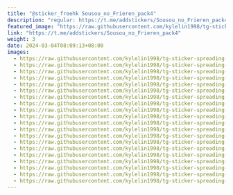 ```yaml
---
title: "@sticker_freehk Sousou_no_Frieren_pack4"
description: "regular: https://t.me/addstickers/Sousou_no_Frieren_pack4"
featured_image: "https://raw.githubusercontent.com/kylelin1998/tg-sticker-spreading-worldwide-images/main/img/94df051b-1df9-46f4-b686-1f8dbe1ccf16.jpg"
link: "https://t.me/addstickers/Sousou_no_Frieren_pack4"
weight: 3
date: 2024-03-04T08:09:13+08:00
images:
  - https://raw.githubusercontent.com/kylelin1998/tg-sticker-spreading-worldwide-images/main/img/94df051b-1df9-46f4-b686-1f8dbe1ccf16.jpg
  - https://raw.githubusercontent.com/kylelin1998/tg-sticker-spreading-worldwide-images/main/img/1d962fac-ba1b-4ace-86e5-a6acb1335f8f.jpg
  - https://raw.githubusercontent.com/kylelin1998/tg-sticker-spreading-worldwide-images/main/img/31eb74b4-3b21-494a-a499-da2e2fca6189.jpg
  - https://raw.githubusercontent.com/kylelin1998/tg-sticker-spreading-worldwide-images/main/img/ebffb905-6b99-42e2-af84-8be41679ff4e.jpg
  - https://raw.githubusercontent.com/kylelin1998/tg-sticker-spreading-worldwide-images/main/img/3bfb8bf0-d817-4d18-ad93-99a2879fd82a.jpg
  - https://raw.githubusercontent.com/kylelin1998/tg-sticker-spreading-worldwide-images/main/img/8f0fffbf-f96d-435e-988f-6a69fdd542d9.jpg
  - https://raw.githubusercontent.com/kylelin1998/tg-sticker-spreading-worldwide-images/main/img/a87976b0-0728-4ea7-8f81-264515c1d344.jpg
  - https://raw.githubusercontent.com/kylelin1998/tg-sticker-spreading-worldwide-images/main/img/3e11e578-b93a-40d8-aae8-5cda26649ae2.jpg
  - https://raw.githubusercontent.com/kylelin1998/tg-sticker-spreading-worldwide-images/main/img/e544bd6b-a8a5-4318-9ecf-72fb9e0b44e9.jpg
  - https://raw.githubusercontent.com/kylelin1998/tg-sticker-spreading-worldwide-images/main/img/5c379c17-b73d-4f83-b001-38458ac13b90.jpg
  - https://raw.githubusercontent.com/kylelin1998/tg-sticker-spreading-worldwide-images/main/img/62d80695-ef91-41db-aadb-5b18f6c4f191.jpg
  - https://raw.githubusercontent.com/kylelin1998/tg-sticker-spreading-worldwide-images/main/img/32d6a927-8077-4b36-bd7e-40c1dbe7a5a2.jpg
  - https://raw.githubusercontent.com/kylelin1998/tg-sticker-spreading-worldwide-images/main/img/66af1cd1-7fee-413b-ae1f-74c9a9a0f62b.jpg
  - https://raw.githubusercontent.com/kylelin1998/tg-sticker-spreading-worldwide-images/main/img/434cc899-9eb4-444c-9500-856faa152e63.jpg
  - https://raw.githubusercontent.com/kylelin1998/tg-sticker-spreading-worldwide-images/main/img/37d6c96c-4701-4bea-a363-7934f10a94c7.jpg
  - https://raw.githubusercontent.com/kylelin1998/tg-sticker-spreading-worldwide-images/main/img/077f211e-640a-45cc-8ac1-a03876eec0d8.jpg
  - https://raw.githubusercontent.com/kylelin1998/tg-sticker-spreading-worldwide-images/main/img/dafac52a-c060-42dc-8aba-458923148ad0.jpg
  - https://raw.githubusercontent.com/kylelin1998/tg-sticker-spreading-worldwide-images/main/img/5b8ff712-c914-40c6-b491-8710d8b78e11.jpg
  - https://raw.githubusercontent.com/kylelin1998/tg-sticker-spreading-worldwide-images/main/img/b7aef9d7-ed75-4500-b6d2-25fc9408c907.jpg
  - https://raw.githubusercontent.com/kylelin1998/tg-sticker-spreading-worldwide-images/main/img/cf31d7a5-ef88-492d-bc96-0e9beb842abe.jpg
---
```

